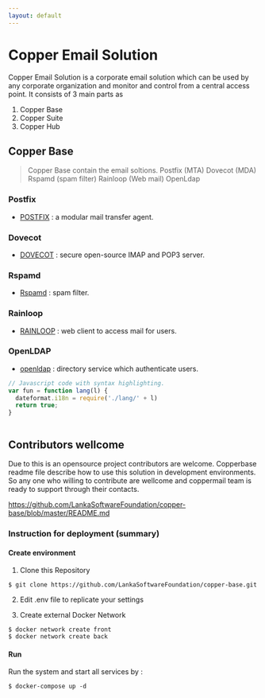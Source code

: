 ```yaml
---
layout: default
---
```


# Copper Email Solution

Copper Email Solution is a corporate email solution which can be used by any corporate organization and monitor and control from a central access point. It consists of 3 main parts as
1. Copper Base
2. Copper Suite
3. Copper Hub

## Copper Base

> Copper Base contain the email  soltions.
  > Postfix (MTA)
  > Dovecot (MDA)
  > Rspamd  (spam filter)
  > Rainloop (Web mail)
  > OpenLdap 
  

### Postfix
- [POSTFIX](http://www.postfix.org/) : a modular mail transfer agent.
### Dovecot
- [DOVECOT](https://www.dovecot.org/) : secure open-source IMAP and POP3 server.
### Rspamd
- [Rspamd](https://rspamd.com/) : spam filter.
### Rainloop
- [RAINLOOP](https://www.rainloop.net/) : web client to access mail for users.
### OpenLDAP
- [openldap](https://www.openldap.org/) : directory service which authenticate users.

```js
// Javascript code with syntax highlighting.
var fun = function lang(l) {
  dateformat.i18n = require('./lang/' + l)
  return true;
}
```

```Deply the project
```

## Contributors wellcome

Due to this is an opensource project contributors are welcome.
Copperbase readme file describe how to use this solution in development environments.
So any one who willing to contribute are wellcome and coppermail team is ready to support through their contacts.

https://github.com/LankaSoftwareFoundation/copper-base/blob/master/README.md

### Instruction for deployment (summary)

#### Create environment

1. Clone this Repository

```
$ git clone https://github.com/LankaSoftwareFoundation/copper-base.git
```

2. Edit .env file to replicate your settings

3. Create external Docker Network

```
$ docker network create front
$ docker network create back
```
#### Run

Run the system and start all services by :

```
$ docker-compose up -d 
```

